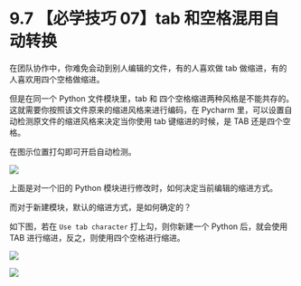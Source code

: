 # 9.7 【必学技巧 07】tab 和空格混用自动转换



在团队协作中，你难免会动到别人编辑的文件，有的人喜欢做 tab 做缩进，有的人喜欢用四个空格做缩进。

但是在同一个 Python 文件模块里，tab 和 四个空格缩进两种风格是不能共存的。这就需要你按照该文件原来的缩进风格来进行编码，在 Pycharm 里，可以设置自动检测原文件的缩进风格来决定当你使用 tab 键缩进的时候，是 TAB 还是四个空格。

在图示位置打勾即可开启自动检测。

![](http://image.iswbm.com/20190423162328.png)

上面是对一个旧的 Python 模块进行修改时，如何决定当前编辑的缩进方式。

而对于新建模块，默认的缩进方式，是如何确定的？

如下图，若在 `Use tab character` 打上勾，则你新建一个 Python 后，就会使用 TAB 进行缩进，反之，则使用四个空格进行缩进。

![](http://image.iswbm.com/20190423163341.png)



![](https://open.weixin.qq.com/qr/code?username=idealyard)